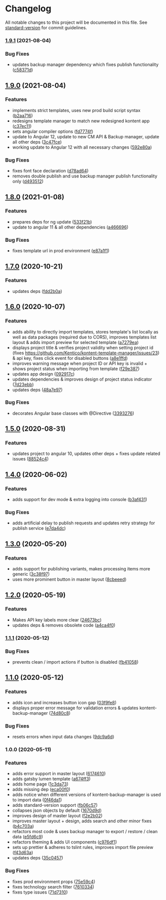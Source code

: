 # Changelog

All notable changes to this project will be documented in this file. See [standard-version](https://github.com/conventional-changelog/standard-version) for commit guidelines.

### [1.9.1](https://github.com/Kentico/kontent-template-manager/compare/v1.9.0...v1.9.1) (2021-08-04)


### Bug Fixes

* updates backup manager dependency which fixes publish functionality ([c58371d](https://github.com/Kentico/kontent-template-manager/commit/c58371d398c6780e7c6219c1ee6093d7af2b001a))

## [1.9.0](https://github.com/Kentico/kontent-template-manager/compare/v1.8.0...v1.9.0) (2021-08-04)


### Features

* implements strict templates, uses new prod build script syntax ([b2aa716](https://github.com/Kentico/kontent-template-manager/commit/b2aa7169f59bd9b9647f2c2b6cade45fea3f2c1a))
* redesigns template manager to match new redesigned kontent app ([c37ec11](https://github.com/Kentico/kontent-template-manager/commit/c37ec11a5cb8245136bb5752a7110f7c16ebab96))
* sets angular compiler options ([fd7774f](https://github.com/Kentico/kontent-template-manager/commit/fd7774f766de751dd80b7f4101f75b53655c6ddb))
* update to Angular 12, update to new CM API & Backup manager, update all other deps ([3c47fce](https://github.com/Kentico/kontent-template-manager/commit/3c47fce5ededcbff988eaa474ebf0ad1cf19f57b))
* working update to Angular 12 with all necessary changes ([592e80a](https://github.com/Kentico/kontent-template-manager/commit/592e80a56d63ad943dba5dd34b23547aebbfccf1))


### Bug Fixes

* fixes font face declaration ([d78ad64](https://github.com/Kentico/kontent-template-manager/commit/d78ad64de23772b6b1ae1bc161f3783b6cf5c6b2))
* removes double publish and use backup manager publish functionality only ([d493512](https://github.com/Kentico/kontent-template-manager/commit/d4935125f49d09cc861c3657be8484f965189ec8))

## [1.8.0](https://github.com/Kentico/kontent-template-manager/compare/v1.7.0...v1.8.0) (2021-01-08)


### Features

* prepares deps for ng update ([533f21b](https://github.com/Kentico/kontent-template-manager/commit/533f21b917972aa9fb4a6ffcc8d34b95fe930abe))
* update to angular 11 & all other dependencies ([a466696](https://github.com/Kentico/kontent-template-manager/commit/a466696b8912c3a56d909d9af620af682ba5e235))


### Bug Fixes

* fixes template url in prod environment ([e87a1f1](https://github.com/Kentico/kontent-template-manager/commit/e87a1f1c8c026bbf7b4332ed19e7dde9a81db75b))

## [1.7.0](https://github.com/Kentico/kontent-template-manager/compare/v1.6.0...v1.7.0) (2020-10-21)


### Features

* updates deps ([fdd2b0a](https://github.com/Kentico/kontent-template-manager/commit/fdd2b0a0a43387f988d5e939527c9410c19aa11c))

## [1.6.0](https://github.com/Kentico/kontent-template-manager/compare/v1.5.0...v1.6.0) (2020-10-07)


### Features

* adds ability to directly import templates, stores template's list locally as well as data packages (required due to CORS), improves templates list layout & adds import preview for selected template ([a7279ea](https://github.com/Kentico/kontent-template-manager/commit/a7279ea54a7da93f228ec3eec8c46326b91086c6))
* displays project title & verifies project validity when setting project id (fixes https://github.com/Kentico/kontent-template-manager/issues/23) & api key, fixes click event for disabled buttons ([a8e1ffd](https://github.com/Kentico/kontent-template-manager/commit/a8e1ffd41ead9fa2da93f2777d18e36e0086a2c5))
* improves warning message when project ID or API key is invalid + shows project status when importing from template ([f29e387](https://github.com/Kentico/kontent-template-manager/commit/f29e387a60fde8ccb9f7cf3b17c1c3f624f6a284))
* updates app design ([092917c](https://github.com/Kentico/kontent-template-manager/commit/092917c55908333c6465f97ab277577256090468))
* updates dependencies & improves design of project status indicator ([7d23ebb](https://github.com/Kentico/kontent-template-manager/commit/7d23ebb405e3632641b8c6b01554f64111364c38))
* updates deps ([48a7e97](https://github.com/Kentico/kontent-template-manager/commit/48a7e974422d9084b9bb841665b5f65efba648ab))


### Bug Fixes

* decorates Angular base classes with @Directive ([3393276](https://github.com/Kentico/kontent-template-manager/commit/3393276a14bdb7cbc896a49c09d7a4617305151e))

## [1.5.0](https://github.com/Kentico/kontent-template-manager/compare/v1.4.0...v1.5.0) (2020-08-31)


### Features

* updates project to angular 10, updates other deps + fixes update related issues ([88524c4](https://github.com/Kentico/kontent-template-manager/commit/88524c4b169004299651dddc2e69efdc505cbfbd))

## [1.4.0](https://github.com/Kentico/kontent-template-manager/compare/v1.3.0...v1.4.0) (2020-06-02)


### Features

* adds support for dev mode & extra logging into console ([b3af431](https://github.com/Kentico/kontent-template-manager/commit/b3af431d7fdec041f693bc52a5fcf9aeb5452449))


### Bug Fixes

* adds artificial delay to publish requests and updates retry strategy for publish service ([e7da4dc](https://github.com/Kentico/kontent-template-manager/commit/e7da4dc3694b2caf2a38aae7dd26d215c235a0d7))

## [1.3.0](https://github.com/Kentico/kontent-template-manager/compare/v1.2.0...v1.3.0) (2020-05-20)


### Features

* adds support for publishing variants, makes processing items more generic ([3c38f97](https://github.com/Kentico/kontent-template-manager/commit/3c38f979ebdbc5976209ec15e490930c2095a0c6))
* uses more prominent button in master layout ([8cbeeed](https://github.com/Kentico/kontent-template-manager/commit/8cbeeede823851d0dface8852dfcfde6b92460c5))

## [1.2.0](https://github.com/Kentico/kontent-template-manager/compare/v1.1.1...v1.2.0) (2020-05-19)


### Features

* Makes API key labels more clear ([24673bc](https://github.com/Kentico/kontent-template-manager/commit/24673bc97eeddcad79441ccdce1fa7d8ff7c0529))
* updates deps & removes obsolete code ([a4ca4f0](https://github.com/Kentico/kontent-template-manager/commit/a4ca4f0c9a1ee4552f6521adae1c4440f912644a))

### [1.1.1](https://github.com/Kentico/kontent-template-manager/compare/v1.1.0...v1.1.1) (2020-05-12)


### Bug Fixes

* prevents clean / import actions if button is disabled ([fb41058](https://github.com/Kentico/kontent-template-manager/commit/fb410589ee9b5845ea6f568c9118617ee163e82b))

## [1.1.0](https://github.com/Kentico/kontent-template-manager/compare/v0.1.2...v1.1.0) (2020-05-12)


### Features

* adds icon and increases button icon gap ([03f9fe8](https://github.com/Kentico/kontent-template-manager/commit/03f9fe8df214fb07ff7f064d5ae3e561fcb5f4bf))
* displays proper error message for validation errors & updates kontent-backup-manager ([74d80c8](https://github.com/Kentico/kontent-template-manager/commit/74d80c897f153cfa6d9097c424d13fbf2b048f56))


### Bug Fixes

* resets errors when input data changes ([9dc9a6d](https://github.com/Kentico/kontent-template-manager/commit/9dc9a6dc0cb4baff0c3d7f2b6278818a6ab984d5))

### 1.0.0 (2020-05-11)


### Features

* adds error support in master layout ([6174610](https://github.com/Kentico/kontent-template-manager/commit/61746105d1f0e45407be4fadb38952f2be9455cb))
* adds gatsby lumen template ([a674ff3](https://github.com/Kentico/kontent-template-manager/commit/a674ff3756aab5e8d287a68f31f1a3672fde4376))
* adds home page ([1c3da73](https://github.com/Kentico/kontent-template-manager/commit/1c3da7376fa44e50cd10419b39e03972f37a2a60))
* adds missing dep ([eca00f0](https://github.com/Kentico/kontent-template-manager/commit/eca00f0c63cb17730addc28ab1d11860ff569cb8))
* adds notice when different versions of kontent-backup-manager is used to import data ([0f46da1](https://github.com/Kentico/kontent-template-manager/commit/0f46da187c77ea959bfe71d54b2322635aab4324))
* adds standard-version support ([fb06c57](https://github.com/Kentico/kontent-template-manager/commit/fb06c57c6c6468eadcb6108deac07e59c13cfcac))
* collapses json objects by default ([1670d9d](https://github.com/Kentico/kontent-template-manager/commit/1670d9def759a1c3b96e2ab289bcc44d926fcacf))
* improves design of master layout ([f2e2b02](https://github.com/Kentico/kontent-template-manager/commit/f2e2b028d6f5ba03a27b3656784ccfba48950222))
* improves master layout + design, adds search and other minor fixes ([b4c703a](https://github.com/Kentico/kontent-template-manager/commit/b4c703abd03bb948b27e0784078b660cf246943a))
* refactors most code & uses backup manager to export / restore / clean data ([e5fd6c9](https://github.com/Kentico/kontent-template-manager/commit/e5fd6c9bcc14424b9f2e939daaa7b927bc6a9e6f))
* refactors theming & adds UI components ([c976df1](https://github.com/Kentico/kontent-template-manager/commit/c976df11ca0d7f0eecddc15153d2a1f041d1e3c0))
* sets up prettier & adheres to tslint rules, improves import file preview ([f43d63a](https://github.com/Kentico/kontent-template-manager/commit/f43d63a9ad151c959f9200aad6cd0e4e5a5cd254))
* updates deps ([35c0457](https://github.com/Kentico/kontent-template-manager/commit/35c0457e43806f6b8818b3011f8a03d71f841d7a))


### Bug Fixes

* fixes prod environment props ([75e59c4](https://github.com/Kentico/kontent-template-manager/commit/75e59c4202fec7a559a8e397a38b63fdac3d6813))
* fixes technology search filter ([7610334](https://github.com/Kentico/kontent-template-manager/commit/76103348359a5b03919d02f68ef8f60fcd20fe51))
* fixes type issues ([71d7310](https://github.com/Kentico/kontent-template-manager/commit/71d7310a6162ef7b31bf4172a7f34d5d26a3a188))

